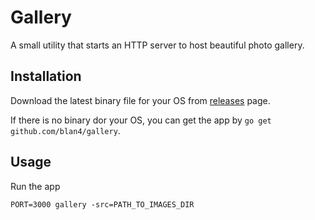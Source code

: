 # Gallery

A small utility that starts an HTTP server to host beautiful photo gallery.

## Installation

Download the latest binary file for your OS from [releases](https://github.com/blan4/gallery/releases) page.

If there is no binary dor your OS, you can get the app by `go get github.com/blan4/gallery`.

## Usage

Run the app

```
PORT=3000 gallery -src=PATH_TO_IMAGES_DIR
```
